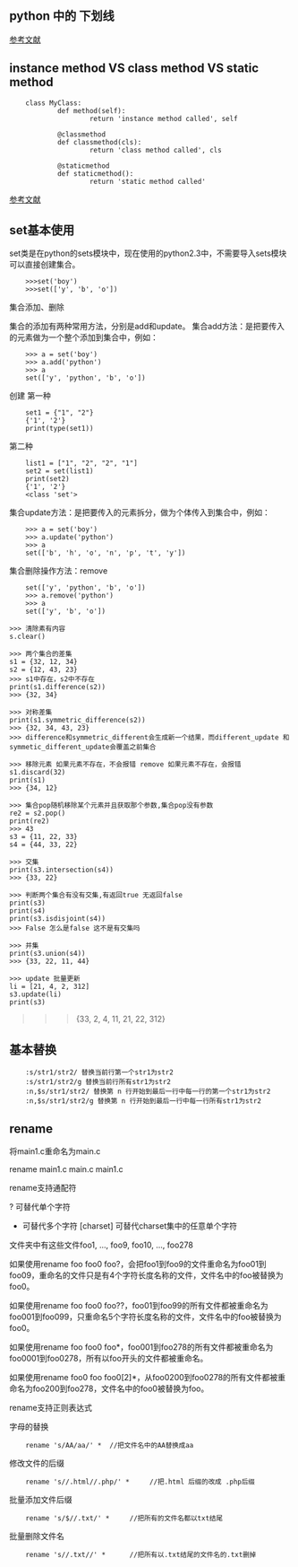 ## python 中的 下划线

[参考文献](https://segmentfault.com/a/1190000002611411)

## instance method VS class method VS static method


		class MyClass:
				def method(self):
						return 'instance method called', self

				@classmethod
				def classmethod(cls):
						return 'class method called', cls

				@staticmethod
				def staticmethod():
						return 'static method called'


[参考文献](https://realpython.com/instance-class-and-static-methods-demystified/)

## set基本使用

set类是在python的sets模块中，现在使用的python2.3中，不需要导入sets模块可以直接创建集合。

		>>>set('boy')
		>>>set(['y', 'b', 'o'])

集合添加、删除

集合的添加有两种常用方法，分别是add和update。
集合add方法：是把要传入的元素做为一个整个添加到集合中，例如：

		>>> a = set('boy')
		>>> a.add('python')
		>>> a
		set(['y', 'python', 'b', 'o'])

创建
第一种

		set1 = {"1", "2"}
		{'1', '2'}
		print(type(set1))

第二种

		list1 = ["1", "2", "2", "1"]
		set2 = set(list1)
		print(set2)
		{'1', '2'}
		<class 'set'>

集合update方法：是把要传入的元素拆分，做为个体传入到集合中，例如：

		>>> a = set('boy')
		>>> a.update('python')
		>>> a
		set(['b', 'h', 'o', 'n', 'p', 't', 'y'])

集合删除操作方法：remove

		set(['y', 'python', 'b', 'o'])
		>>> a.remove('python')
		>>> a
		set(['y', 'b', 'o'])

    >>> 清除素有内容
    s.clear()

    >>> 两个集合的差集
    s1 = {32, 12, 34}
    s2 = {12, 43, 23}
    >>> s1中存在，s2中不存在
    print(s1.difference(s2))
    >>> {32, 34}

    >>> 对称差集
    print(s1.symmetric_difference(s2))
    >>> {32, 34, 43, 23}
    >>> difference和symmetric_different会生成新一个结果，而different_update 和 symmetic_different_update会覆盖之前集合

    >>> 移除元素 如果元素不存在，不会报错 remove 如果元素不存在，会报错
    s1.discard(32)
    print(s1)
    >>> {34, 12}

    >>> 集合pop随机移除某个元素并且获取那个参数,集合pop没有参数
    re2 = s2.pop()
    print(re2)
    >>> 43
    s3 = {11, 22, 33}
    s4 = {44, 33, 22}

    >>> 交集
    print(s3.intersection(s4))
    >>> {33, 22}

    >>> 判断两个集合有没有交集,有返回true 无返回false
    print(s3)
    print(s4)
    print(s3.isdisjoint(s4))
    >>> False 怎么是false 这不是有交集吗

    >>> 并集
    print(s3.union(s4))
    >>> {33, 22, 11, 44}

    >>> update 批量更新
    li = [21, 4, 2, 312]
    s3.update(li)
    print(s3)
  >>> {33, 2, 4, 11, 21, 22, 312}

## 基本替换

		:s/str1/str2/ 替换当前行第一个str1为str2
		:s/str1/str2/g 替换当前行所有str1为str2
		:n,$s/str1/str2/ 替换第 n 行开始到最后一行中每一行的第一个str1为str2
		:n,$s/str1/str2/g 替换第 n 行开始到最后一行中每一行所有str1为str2


## rename

将main1.c重命名为main.c

rename main1.c main.c main1.c

rename支持通配符

?  可替代单个字符
*  可替代多个字符
[charset]  可替代charset集中的任意单个字符

文件夹中有这些文件foo1, ..., foo9, foo10, ..., foo278

如果使用rename foo foo0 foo?，会把foo1到foo9的文件重命名为foo01到foo09，重命名的文件只是有4个字符长度名称的文件，文件名中的foo被替换为foo0。

如果使用rename foo foo0 foo??，foo01到foo99的所有文件都被重命名为foo001到foo099，只重命名5个字符长度名称的文件，文件名中的foo被替换为foo0。

如果使用rename foo foo0 foo*，foo001到foo278的所有文件都被重命名为foo0001到foo0278，所有以foo开头的文件都被重命名。

如果使用rename foo0 foo foo0[2]*，从foo0200到foo0278的所有文件都被重命名为foo200到foo278，文件名中的foo0被替换为foo。

rename支持正则表达式

字母的替换

		rename 's/AA/aa/' *  //把文件名中的AA替换成aa

修改文件的后缀

		rename 's//.html//.php/' *     //把.html 后缀的改成 .php后缀

批量添加文件后缀

		rename 's/$//.txt/' *     //把所有的文件名都以txt结尾

批量删除文件名

		rename 's//.txt//' *      //把所有以.txt结尾的文件名的.txt删掉

